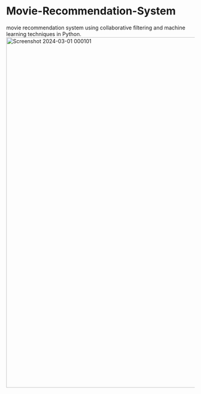 # Movie-Recommendation-System
movie recommendation system using collaborative filtering and machine learning techniques in Python.
<img width="935" alt="Screenshot 2024-03-01 000101" src="https://github.com/ritika8803/Movie-Recommendation-System/assets/115074038/ddf48833-bb66-4554-ab88-42f651aa7f5b">
